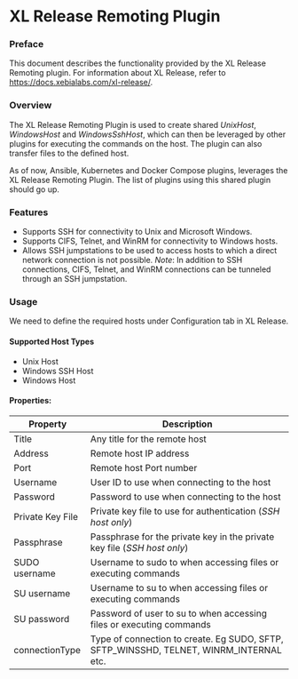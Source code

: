 # XL Release Remoting Plugin

### Preface

This document describes the functionality provided by the XL Release Remoting plugin.
For information about XL Release, refer to https://docs.xebialabs.com/xl-release/.

### Overview

The XL Release Remoting Plugin is used to create shared *UnixHost*, *WindowsHost* and *WindowsSshHost*, which can then be leveraged by other plugins for executing the commands on the host. The plugin can also transfer files to the defined host.

As of now, Ansible, Kubernetes and Docker Compose plugins, leverages the XL Release Remoting Plugin. The list of plugins using this shared plugin should go up.

### Features

* Supports SSH for connectivity to Unix and Microsoft Windows.
* Supports CIFS, Telnet, and WinRM for connectivity to Windows hosts.
* Allows SSH jumpstations to be used to access hosts to which a direct network connection is not possible.
  *Note*: In addition to SSH connections, CIFS, Telnet, and WinRM connections can be tunneled through an SSH jumpstation.

### Usage

We need to define the required hosts under Configuration tab in XL Release.

#### Supported Host Types

* Unix Host
* Windows SSH Host
* Windows Host

#### Properties:

| Property | Description |
| -------- | ----------- |
| Title | Any title for the remote host |
| Address | Remote host IP address |
| Port | Remote host Port number |
| Username | User ID to use when connecting to the host |
| Password | Password to use when connecting to the host |
| Private Key File | Private key file to use for authentication (*SSH host only*) |
| Passphrase | Passphrase for the private key in the private key file (*SSH host only*) |
| SUDO username | Username to sudo to when accessing files or executing commands |
| SU username | Username to su to when accessing files or executing commands |
| SU password | Password of user to su to when accessing files or executing commands |
| connectionType | Type of connection to create. Eg SUDO, SFTP, SFTP_WINSSHD, TELNET, WINRM_INTERNAL etc. |
